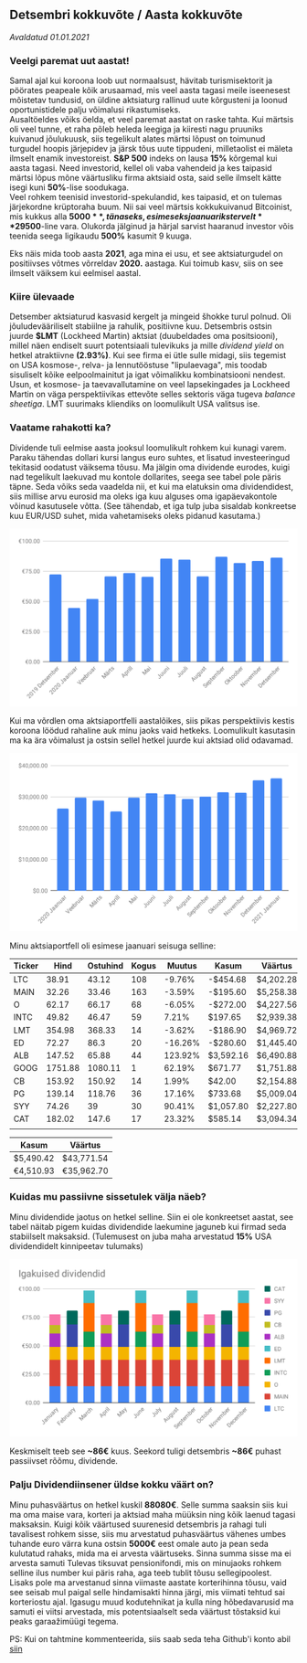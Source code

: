 ## Detsembri kokkuvõte / Aasta kokkuvõte
_Avaldatud 01.01.2021_

### Veelgi paremat uut aastat!

Samal ajal kui koroona loob uut normaalsust, hävitab turismisektorit ja pöörates peapeale kõik arusaamad, mis veel aasta tagasi 
meile iseenesest mõistetav tundusid, on üldine aktsiaturg rallinud uute kõrgusteni ja loonud oportunistidele palju võimalusi rikastumiseks.  
Ausaltöeldes võiks öelda, et veel paremat aastat on raske tahta. Kui märtsis oli veel tunne, et raha põleb heleda leegiga ja
kiiresti nagu pruuniks kuivanud jõulukuusk, siis tegelikult alates märtsi lõpust on toimunud turgudel hoopis 
järjepidev ja järsk tõus uute tippudeni, milletaolist ei mäleta ilmselt enamik investoreist. **S&P 500** indeks on lausa **15%** kõrgemal 
kui aasta tagasi. Need investorid, kellel oli vaba vahendeid
 ja kes taipasid märtsi lõpus mõne väärtusliku firma aktsiaid osta, said selle ilmselt kätte isegi kuni **50%**-lise soodukaga.   
Veel rohkem teenisid investorid-spekulandid, kes taipasid, et on tulemas järjekordne krüptoraha buum. Nii sai veel märtsis
kokkukuivanud Bitcoinist, mis kukkus alla **$5000**, tänaseks, esimeseks jaanuariks tervelt **$29500**-line vara. Olukorda jälginud
ja härjal sarvist haaranud investor võis teenida seega ligikaudu **500%** kasumit 9 kuuga.

Eks näis mida toob aasta **2021**, aga mina ei usu, et see aktsiaturgudel on positiivses võtmes võrreldav **2020.** aastaga. 
Kui toimub kasv, siis on see ilmselt väiksem kui eelmisel aastal.  


### Kiire ülevaade

Detsember aktsiaturud kasvasid kergelt ja mingeid šhokke turul polnud. Oli jõuludevääriliselt stabiilne ja rahulik, positiivne kuu.
Detsembris ostsin juurde **$LMT** (Lockheed Martin) aktsiat (duubeldades oma positsiooni), 
millel näen endiselt suurt potentsiaali tulevikuks ja mille *dividend yield* on hetkel atraktiivne **(2.93%)**. 
Kui see firma ei ütle sulle midagi, siis tegemist on USA kosmose-, relva- ja lennutööstuse "lipulaevaga", mis toodab 
sisuliselt kõike eelpoolmainitut ja igat võimalikku kombinatsiooni nendest. Usun, et kosmose- ja taevavallutamine on veel 
lapsekingades ja Lockheed Martin on väga perspektiivikas ettevõte selles sektoris väga tugeva *balance sheetiga*. 
LMT suurimaks kliendiks on loomulikult USA valitsus ise.

### Vaatame rahakotti ka?

Dividende tuli eelmise aasta jooksul loomulikult rohkem kui kunagi varem. Paraku tähendas dollari kursi langus euro suhtes,
et lisatud investeeringud tekitasid oodatust väiksema tõusu. Ma jälgin oma dividende eurodes, kuigi nad tegelikult laekuvad
mu kontole dollarites, seega see tabel pole päris täpne. Seda võiks seda vaadelda nii, et kui ma elatuksin oma dividendidest,
siis millise arvu eurosid ma oleks iga kuu alguses oma igapäevakontole võinud kasutusele võtta. (See tähendab, et iga tulp 
juba sisaldab konkreetse kuu EUR/USD suhet, mida vahetamiseks oleks pidanud kasutama.)

![Eelmisel aastal laekunud dividendid](saadud_dividendid_eur.svg?sanitize=true)


Kui ma võrdlen oma aktsiaportfelli aastalõikes, siis pikas perspektiivis kestis koroona löödud rahaline auk minu jaoks 
vaid hetkeks. Loomulikult kasutasin ma ka ära võimalust ja ostsin sellel hetkel juurde kui aktsiad olid odavamad.

![Portfoolio väärtus aastalõikes](./portfoolio.svg?sanitize=true)

Minu aktsiaportfell oli esimese jaanuari seisuga selline:

| Ticker | Hind | Ostuhind        | Kogus    | Muutus         | Kasum       | Väärtus    |
|------|--------|-----------------|----------|----------------|-------------|------------|
| LTC  | 38.91   | 43.12          | 108      | -9.76%         | -$454.68    | $4,202.28  |
| MAIN | 32.26   | 33.46          | 163      | -3.59%         | -$195.60    | $5,258.38  |
| O    | 62.17   | 66.17          | 68       | -6.05%         | -$272.00    | $4,227.56  |
| INTC | 49.82   | 46.47          | 59       | 7.21%          | $197.65     | $2,939.38  |
| LMT  | 354.98  | 368.33         | 14       | -3.62%         | -$186.90    | $4,969.72  |
| ED   | 72.27   | 86.3           | 20       | -16.26%        | -$280.60    | $1,445.40  |
| ALB  | 147.52  | 65.88          | 44       | 123.92%        | $3,592.16   | $6,490.88  |
| GOOG | 1751.88 | 1080.11        | 1        | 62.19%         | $671.77     | $1,751.88  |
| CB   | 153.92  | 150.92         | 14       | 1.99%          | $42.00      | $2,154.88  |
| PG   | 139.14  | 118.76         | 36       | 17.16%         | $733.68     | $5,009.04  |
| SYY  | 74.26   | 39             | 30       | 90.41%         | $1,057.80   | $2,227.80  |
| CAT  | 182.02  | 147.6          | 17       | 23.32%         | $585.14     | $3,094.34  | 
|      |         |                |          |                |             |            | 

| Kasum | Väärtus |
| ----- | ------- |
| $5,490.42   | $43,771.54 |
| €4,510.93   | €35,962.70 |


### Kuidas mu passiivne sissetulek välja näeb?

Minu dividendide jaotus on hetkel selline. Siin ei ole konkreetset aastat, see tabel näitab pigem kuidas dividendide 
laekumine jaguneb kui firmad seda stabiilselt maksaksid. (Tulemusest on juba maha arvestatud **15%** USA dividendidelt kinnipeetav tulumaks)

![Laekuvad dividendid kuus](./dividendid.svg?sanitize=true)

Keskmiselt teeb see **~86€** kuus. Seekord tuligi detsembris **~86€** puhast passiivset rõõmu, dividende.

### Palju Dividendiinsener üldse kokku väärt on?

Minu puhasväärtus on hetkel kuskil **88080€**. Selle summa saaksin siis kui ma oma maise vara, korteri ja aktsiad maha 
müüksin ning kõik laenud tagasi maksaksin. Kuigi kõik väärtused suurenesid detsembris ja rahagi tuli tavalisest rohkem sisse,
siis mu arvestatud puhasväärtus vähenes umbes tuhande euro värra kuna ostsin **5000€** eest omale auto ja pean seda 
kulutatud rahaks, mida ma ei arvesta väärtuseks. Sinna summa sisse ma ei arvesta samuti Tulevas tiksuvat pensionifondi,
mis on minujaoks rohkem selline ilus number kui päris raha, aga teeb tublit tõusu sellegipoolest. Lisaks pole ma 
arvestanud sinna viimaste aastate korterihinna tõusu, vaid see seisab mul paigal selle hindamisakti hinna järgi, 
mis viimati tehtud sai korteriostu ajal. Igasugu muud kodutehnikat ja kulla ning hõbedavarusid ma samuti ei viitsi arvestada, 
mis potentsiaalselt seda väärtust tõstaksid kui peaks garaažimüügi tegema. 

PS: Kui on tahtmine kommenteerida, siis saab seda teha Github'i konto abil [siin](https://github.com/dividendiinsener/blog/issues/17)
